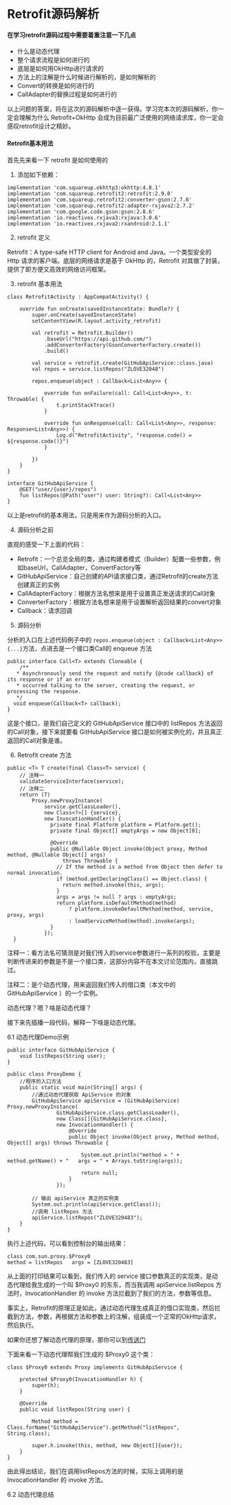 # Retrofit源码解析

#### 在学习retrofit源码过程中需要着重注意一下几点
- 什么是动态代理
- 整个请求流程是如何进行的
- 底层是如何用OkHttp进行请求的
- 方法上的注解是什么时候进行解析的，是如何解析的
- Convert的转换是如何进行的
- CallAdapter的替换过程是如何进行的

以上问题的答案，将在这次的源码解析中逐一获得。学习完本次的源码解析，你一定会理解为什么 Retrofit+OkHttp 会成为目前最广泛使用的网络请求库，你一定会感叹retrofit设计之精妙。

#### Retrofit基本用法
首先先来看一下 retrofit 是如何使用的

1. 添加如下依赖：
```
implementation 'com.squareup.okhttp3:okhttp:4.8.1'
implementation 'com.squareup.retrofit2:retrofit:2.9.0'
implementation 'com.squareup.retrofit2:converter-gson:2.7.0'
implementation 'com.squareup.retrofit2:adapter-rxjava2:2.7.2'
implementation 'com.google.code.gson:gson:2.8.6'
implementation 'io.reactivex.rxjava3:rxjava:3.0.6'
implementation 'io.reactivex.rxjava2:rxandroid:2.1.1'
```
2. retrofit 定义

Retrofit：A type-safe HTTP client for Android and Java。一个类型安全的 Http 请求的客户端。底层的网络请求是基于 OkHttp 的，Retrofit 对其做了封装，提供了即方便又高效的网络访问框架。

3. retrofit 基本用法
```
class RetrofitActivity : AppCompatActivity() {

    override fun onCreate(savedInstanceState: Bundle?) {
        super.onCreate(savedInstanceState)
        setContentView(R.layout.activity_retrofit)

        val retrofit = Retrofit.Builder()
            .baseUrl("https://api.github.com/")
            .addConverterFactory(GsonConverterFactory.create())
            .build()

        val service = retrofit.create(GitHubApiService::class.java)
        val repos = service.listRepos("ZLOVE32048")

        repos.enqueue(object : Callback<List<Any>> {

            override fun onFailure(call: Call<List<Any>>, t: Throwable) {
                t.printStackTrace()
            }

            override fun onResponse(call: Call<List<Any>>, response: Response<List<Any>>) {
                Log.d("RetrofitActivity", "response.code() = ${response.code()}")
            }

        })
    }
}
```
```
interface GitHubApiService {
    @GET("user/{user}/repos")
    fun listRepos(@Path("user") user: String?): Call<List<Any>>
}
```
以上是retrofit的基本用法，只是用来作为源码分析的入口。

4. 源码分析之前

直观的感受一下上面的代码：
- Retrofit：一个总览全局的类，通过构建者模式（Builder）配置一些参数，例如baseUrl，CallAdapter，ConvertFactory等
- GitHubApiService：自己创建的API请求接口类，通过Retrofit的create方法创建真正的实例
- CallAdapterFactory：根据方法名想来是用于设置真正发送请求的Call对象
- ConverterFactory：根据方法名想来是用于设置解析返回结果的convert对象
- Callback：请求回调

5. 源码分析

分析的入口在上述代码例子中的 ``` repos.enqueue(object : Callback<List<Any>> {...} ```方法，点进去是一个接口类Call的 enqueue 方法
```
public interface Call<T> extends Cloneable {
	/**
   * Asynchronously send the request and notify {@code callback} of its response or if an error
   * occurred talking to the server, creating the request, or processing the response.
   */
  void enqueue(Callback<T> callback);
}
```
这是个接口，是我们自己定义的 GitHubApiService 接口中的 listRepos 方法返回的Call对象，接下来就要看 GitHubApiService 接口是如何被实例化的，并且真正返回的Call对象是谁。

6. Retrofit create 方法

```
public <T> T create(final Class<T> service) {
	// 注释一
    validateServiceInterface(service);
	// 注释二
    return (T)
        Proxy.newProxyInstance(
            service.getClassLoader(),
            new Class<?>[] {service},
            new InvocationHandler() {
              private final Platform platform = Platform.get();
              private final Object[] emptyArgs = new Object[0];

              @Override
              public @Nullable Object invoke(Object proxy, Method method, @Nullable Object[] args)
                  throws Throwable {
                // If the method is a method from Object then defer to normal invocation.
                if (method.getDeclaringClass() == Object.class) {
                  return method.invoke(this, args);
                }
                args = args != null ? args : emptyArgs;
                return platform.isDefaultMethod(method)
                    ? platform.invokeDefaultMethod(method, service, proxy, args)
                    : loadServiceMethod(method).invoke(args);
              }
            });
  }
```
注释一：看方法名可猜测是对我们传入的service参数进行一系列的校验，主要是判断传进来的参数是不是一个接口类，这部分内容不在本文讨论范围内，直接跳过。

注释二：是个动态代理，用来返回我们传入的借口类（本文中的 GitHubApiService ）的一个实例。

动态代理？嗯？啥是动态代理？

接下来先插播一段代码，解释一下啥是动态代理。

6.1 动态代理Demo示例
```
public interface GitHubApiService {
    void listRepos(String user);
}

public class ProxyDemo {
    //程序的入口方法
    public static void main(String[] args) {
        //通过动态代理获取 ApiService 的对象
        GitHubApiService apiService = (GitHubApiService) Proxy.newProxyInstance(
                GitHubApiService.class.getClassLoader(),
                new Class[]{GitHubApiService.class},
                new InvocationHandler() {
                    @Override
                    public Object invoke(Object proxy, Method method, Object[] args) throws Throwable {

                        System.out.println("method = " + method.getName() + "   args = " + Arrays.toString(args));

                        return null;
                    }
                });

        // 输出 apiService 真正的实例类
        System.out.println(apiService.getClass());
        //调用 listRepos 方法
        apiService.listRepos("ZLOVE320483");
    }
}
```
执行上述代码，可以看到控制台的输出结果：
```
class com.sun.proxy.$Proxy0
method = listRepos   args = [ZLOVE320483]
```
从上面的打印结果可以看到，我们传入的 service 接口参数真正的实现类，是动态代理给我生成的一个叫 $Proxy0 的东东，而当我调用 apiService.listRepos 方法时，InvocationHandler 的 invoke 方法拦截到了我们的方法，参数等信息。


事实上，Retrofit的原理正是如此，通过动态代理生成真正的借口实现类，然后拦截到方法，参数，再根据方法和参数上的注解，组装成一个正常的OkHttp请求，然后执行。

如果你还想了解动态代理的原理，那你可以到[传送门](https://blog.csdn.net/lmj623565791/article/details/79278864)

下面来看一下动态代理帮我们生成的 $Proxy0 这个类：
```
class $Proxy0 extends Proxy implements GitHubApiService {

    protected $Proxy0(InvocationHandler h) {
        super(h);
    }

    @Override
    public void listRepos(String user) {

        Method method = Class.forName("GitHubApiService").getMethod("listRepos", String.class);

        super.h.invoke(this, method, new Object[]{user});
    }
}
```
由此得出结论，我们在调用listRepos方法的时候，实际上调用的是 InvocationHandler 的 invoke 方法。

6.2 动态代理总结





